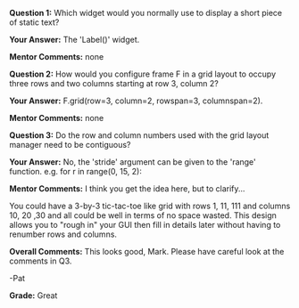 ﻿**Question 1:**
Which widget would you normally use to display a short piece of static text?

**Your Answer:**
The 'Label()' widget.

**Mentor Comments:**
none

**Question 2:**
How would you configure frame F in a grid layout to occupy three rows and two columns starting at row 3, column 2?

**Your Answer:**
F.grid(row=3, column=2, rowspan=3, columnspan=2).

**Mentor Comments:**
none

**Question 3:**
Do the row and column numbers used with the grid layout manager need to be contiguous?

**Your Answer:**
No, the 'stride' argument can be given to the 'range' function. e.g. for r in range(0, 15, 2):

**Mentor Comments:**
I think you get the idea here, but to clarify... 

You could have a 3-by-3 tic-tac-toe like grid with rows 1, 11, 111 and columns 10, 20 ,30 and all could be well in terms of no space wasted.  This design allows you to "rough in" your GUI then fill in details later without having to renumber rows and columns.

**Overall Comments:**
This looks good, Mark. Please have careful look at the comments in Q3.

-Pat

**Grade:**
Great
